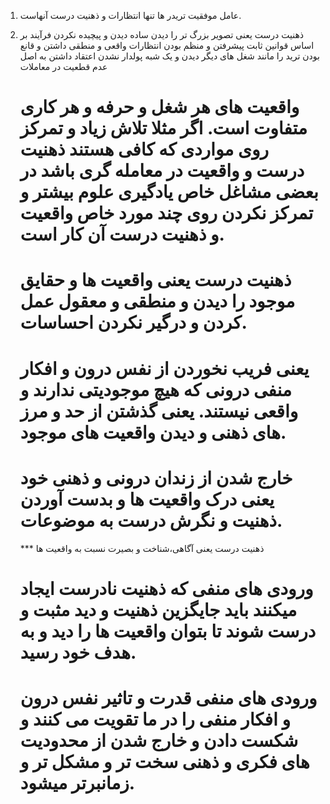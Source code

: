 1. عامل موفقیت تریدر ها تنها انتظارات و ذهنیت درست آنهاست.

2. ذهنیت درست یعنی تصویر بزرگ تر را دیدن
   ساده دیدن و پیچیده نکردن فرآیند
   بر اساس قوانین ثابت پیشرفتن و منظم بودن
   انتظارات واقعی و منطقی داشتن و قانع بودن
   ترید را مانند شغل های دیگر دیدن و یک شبه پولدار نشدن
   اعتقاد داشتن به اصل عدم قطعیت در معاملات
   
   # واقعیت های هر شغل و حرفه و هر کاری متفاوت است. اگر مثلا تلاش زیاد و تمرکز روی مواردی که کافی هستند ذهنیت درست و واقعیت در معامله گری باشد در بعضی مشاغل خاص یادگیری علوم بیشتر و تمرکز نکردن روی چند مورد خاص واقعیت و ذهنیت درست آن کار است.
   
   
   # ذهنیت درست یعنی واقعیت ها و حقایق موجود را دیدن و منطقی و معقول عمل کردن و درگیر نکردن احساسات.
   # یعنی فریب نخوردن از نفس درون و افکار منفی درونی که هیچ موجودیتی ندارند و واقعی نیستند. یعنی گذشتن از حد و مرز های ذهنی و دیدن واقعیت های موجود.
   # خارج شدن از زندان درونی و ذهنی خود یعنی درک واقعیت ها و بدست آوردن ذهنیت و نگرش درست به موضوعات.
   
   *** ذهنیت درست یعنی آگاهی،شناخت و بصیرت نسبت به واقعیت ها
   
   # ورودی های منفی  که ذهنیت نادرست ایجاد میکنند باید جایگزین ذهنیت و دید مثبت و درست شوند تا بتوان واقعیت ها را دید و به هدف خود رسید.
   # ورودی های منفی قدرت و تاثیر نفس درون و افکار منفی را در ما تقویت می کنند و شکست دادن و خارج شدن از محدودیت های فکری و ذهنی سخت تر و مشکل تر و زمانبرتر میشود.
   